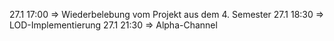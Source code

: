 27.1 17:00 => Wiederbelebung vom Projekt aus dem 4. Semester
27.1 18:30 => LOD-Implementierung
27.1 21:30 => Alpha-Channel